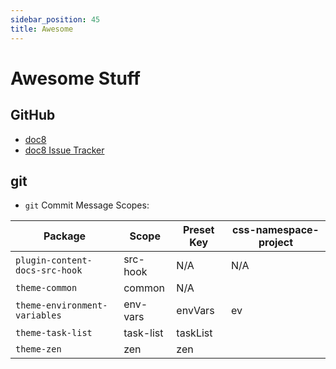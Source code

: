 ```yaml
---
sidebar_position: 45
title: Awesome
---
```


# Awesome Stuff

## GitHub

- [doc8](https://github.com/docupotamus/docupotamus/)
- [doc8 Issue Tracker](https://github.com/docupotamus/docupotamus/issues)

## git

- `git` Commit Message Scopes:

| Package                        | Scope     | Preset Key | css-namespace-project |
| ------------------------------ | --------- | ---------- | --------------------- |
| `plugin-content-docs-src-hook` | src-hook  | N/A        | N/A                   |
| `theme-common`                 | common    | N/A        |                       |
| `theme-environment-variables`  | env-vars  | envVars    | ev                    |
| `theme-task-list`              | task-list | taskList   |                       |
| `theme-zen`                    | zen       | zen        |                       |
